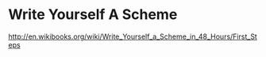 Write Yourself A Scheme
=======================

http://en.wikibooks.org/wiki/Write_Yourself_a_Scheme_in_48_Hours/First_Steps
